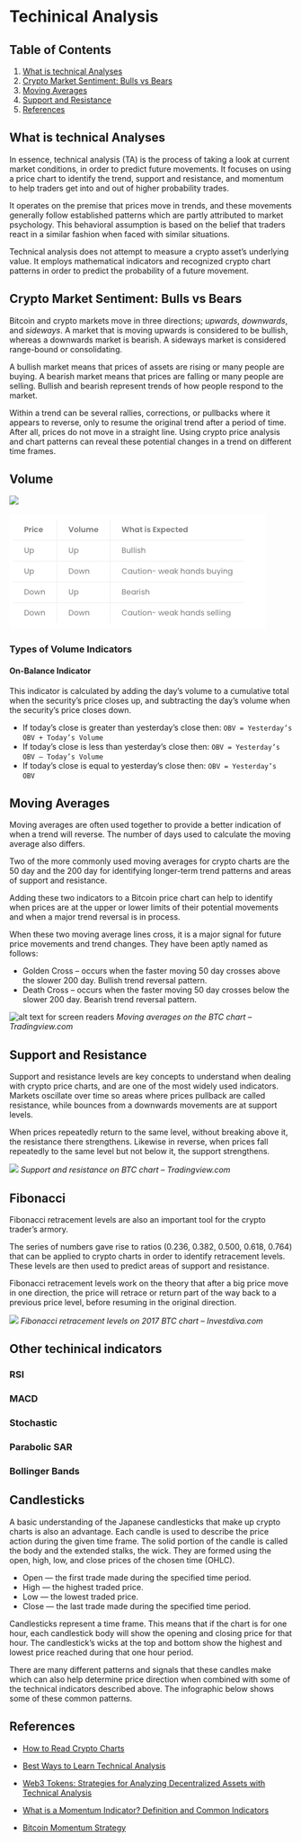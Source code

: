 # Techinical Analysis

##  Table of Contents
1. [What is technical Analyses](#what-is-technical-analyses)
2. [Crypto Market Sentiment: Bulls vs Bears](#crypto-market-sentiment-bulls-vs-bears)
3. [Moving Averages](#moving-averages)
4. [Support and Resistance](#support-and-resistance)
5. [References](#references)

## What is technical Analyses

In essence, technical analysis (TA) is the process of taking a look at current market conditions, in order to predict future movements. It focuses on using a price chart to identify the trend, support and resistance, and momentum to help traders get into and out of higher probability trades.

It operates on the premise that prices move in trends, and these movements generally follow established patterns which are partly attributed to market psychology. This behavioral assumption is based on the belief that traders react in a similar fashion when faced with similar situations.

Technical analysis does not attempt to measure a crypto asset’s underlying value. It employs mathematical indicators and recognized crypto chart patterns in order to predict the probability of a future movement.

## Crypto Market Sentiment: Bulls vs Bears

Bitcoin and crypto markets move in three directions; *upwards*, *downwards*, and *sideways*. A market that is moving upwards is considered to be bullish, whereas a downwards market is bearish. A sideways market is considered range-bound or consolidating.

A bullish market means that prices of assets are rising or many people are buying. A bearish market means that prices are falling or many people are selling. Bullish and bearish represent trends of how people respond to the market.

Within a trend can be several rallies, corrections, or pullbacks where it appears to reverse, only to resume the original trend after a period of time. After all, prices do not move in a straight line. Using crypto price analysis and chart patterns can reveal these potential changes in a trend on different time frames.

## Volume
![](https://blog.elearnmarkets.com/wp-content/uploads/2021/06/Up-volume-1024x550.png)


![](./volume_trends.png)


### Types of Volume Indicators

#### On-Balance Indicator
This indicator is calculated by adding the day’s volume to a cumulative total when the security’s price closes up, and subtracting the day’s volume when the security’s price closes down.

- If today’s close is greater than yesterday’s close then: `OBV = Yesterday’s OBV + Today’s Volume`
- If today’s close is less than yesterday’s close then: `OBV = Yesterday’s OBV – Today’s Volume`
- If today’s close is equal to yesterday’s close then: `OBV = Yesterday’s OBV`

## Moving Averages
Moving averages are often used together to provide a better indication of when a trend will reverse. The number of days used to calculate the moving average also differs.

Two of the more commonly used moving averages for crypto charts are the 50 day and the 200 day for identifying longer-term trend patterns and areas of support and resistance.

Adding these two indicators to a Bitcoin price chart can help to identify when prices are at the upper or lower limits of their potential movements and when a major trend reversal is in process.

When these two moving average lines cross, it is a major signal for future price movements and trend changes. They have been aptly named as follows:

* Golden Cross – occurs when the faster moving 50 day crosses above the slower 200 day. Bullish trend reversal pattern.
* Death Cross – occurs when the faster moving 50 day crosses below the slower 200 day. Bearish trend reversal pattern.

![alt text for screen readers](https://beincrypto.com/wp-content/uploads/2023/03/movingaveragepatterns.jpg.optimal.jpg)
*Moving averages on the BTC chart – Tradingview.com*

## Support and Resistance
Support and resistance levels are key concepts to understand when dealing with crypto price charts, and are one of the most widely used indicators. Markets oscillate over time so areas where prices pullback are called resistance, while bounces from a downwards movements are at support levels.

When prices repeatedly return to the same level, without breaking above it, the resistance there strengthens. Likewise in reverse, when prices fall repeatedly to the same level but not below it, the support strengthens.

![](https://beincrypto.com/wp-content/uploads/2023/03/supportresistance.jpg.optimal.jpg)
*Support and resistance on BTC chart – Tradingview.com*

## Fibonacci
Fibonacci retracement levels are also an important tool for the crypto trader’s armory.

The series of numbers gave rise to ratios (0.236, 0.382, 0.500, 0.618, 0.764) that can be applied to crypto charts in order to identify retracement levels. These levels are then used to predict areas of support and resistance.

Fibonacci retracement levels work on the theory that after a big price move in one direction, the price will retrace or return part of the way back to a previous price level, before resuming in the original direction.

![](https://beincrypto.com/wp-content/uploads/2023/03/btcfibochart.jpg.optimal.jpg)
*Fibonacci retracement levels on 2017 BTC chart – Investdiva.com*

## Other techinical indicators

### RSI
### MACD
### Stochastic
### Parabolic SAR
### Bollinger Bands


## Candlesticks
A basic understanding of the Japanese candlesticks that make up crypto charts is also an advantage. Each candle is used to describe the price action during the given time frame. The solid portion of the candle is called the body and the extended stalks, the wick. They are formed using the open, high, low, and close prices of the chosen time (OHLC).

* Open — the first trade made during the specified time period.
* High — the highest traded price.
* Low — the lowest traded price.
* Close — the last trade made during the specified time period.

Candlesticks represent a time frame. This means that if the chart is for one hour, each candlestick body will show the opening and closing price for that hour. The candlestick’s wicks at the top and bottom show the highest and lowest price reached during that one hour period.

There are many different patterns and signals that these candles make which can also help determine price direction when combined with some of the technical indicators described above. The infographic below shows some of these common patterns.


## References

* [How to Read Crypto Charts](https://beincrypto.com/learn/how-to-read-crypto-charts/)

* [Best Ways to Learn Technical Analysis](https://www.investopedia.com/trading/best-ways-learn-technical-analysis/)

* [Web3 Tokens: Strategies for Analyzing Decentralized Assets with Technical Analysis](https://www.linkedin.com/pulse/web3-tokens-strategies-analyzing-decentralized-assets-sebastian-mobif/)

* [What is a Momentum Indicator? Definition and Common Indicators](https://www.investopedia.com/investing/momentum-and-relative-strength-index/)

* [Bitcoin Momentum Strategy](https://www.tradingview.com/script/Tce7SnL7-Bitcoin-Momentum-Strategy/)
